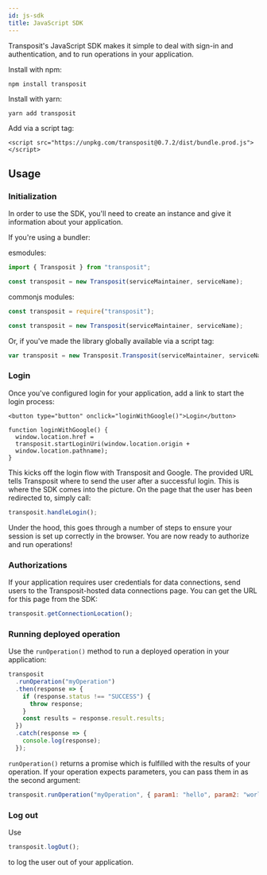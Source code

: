 ```yaml
---
id: js-sdk
title: JavaScript SDK
---
```


Transposit's JavaScript SDK makes it simple to deal with sign-in and authentication, and to run operations in your application.

Install with npm:

```text
npm install transposit
```

Install with yarn:

```text
yarn add transposit
```

Add via a script tag:

```markup
<script src="https://unpkg.com/transposit@0.7.2/dist/bundle.prod.js"></script>
```

## Usage

### Initialization

In order to use the SDK, you'll need to create an instance and give it information about your application.

If you're using a bundler:

esmodules:

```javascript
import { Transposit } from "transposit";

const transposit = new Transposit(serviceMaintainer, serviceName);
```

commonjs modules:

```javascript
const transposit = require("transposit");

const transposit = new Transposit(serviceMaintainer, serviceName);
```

Or, if you've made the library globally available via a script tag:

```javascript
var transposit = new Transposit.Transposit(serviceMaintainer, serviceName);
```

### Login

Once you've configured login for your application, add a link to start the login process:

```
<button type="button" onclick="loginWithGoogle()">Login</button>

function loginWithGoogle() {
  window.location.href =
  transposit.startLoginUri(window.location.origin +
  window.location.pathname);
}
```

This kicks off the login flow with Transposit and Google. The provided URL tells Transposit where to send the user after a successful login. This is where the SDK comes into the picture. On the page that the user has been redirected to, simply call:

```javascript
transposit.handleLogin();
```

Under the hood, this goes through a number of steps to ensure your session is set up correctly in the browser. You are now ready to authorize and run operations!

### Authorizations

If your application requires user credentials for data connections, send users to the Transposit-hosted data connections page. You can get the URL for this page from the SDK:

```javascript
transposit.getConnectionLocation();
```

### Running deployed operation

Use the `runOperation()` method to run a deployed operation in your application:

```javascript
transposit
  .runOperation("myOperation")
  .then(response => {
    if (response.status !== "SUCCESS") {
      throw response;
    }
    const results = response.result.results;
  })
  .catch(response => {
    console.log(response);
  });
```

`runOperation()` returns a promise which is fulfilled with the results of your operation. If your operation expects parameters, you can pass them in as the second argument:

```javascript
transposit.runOperation("myOperation", { param1: "hello", param2: "world" });
```

### Log out

Use

```javascript
transposit.logOut();
```

to log the user out of your application.


